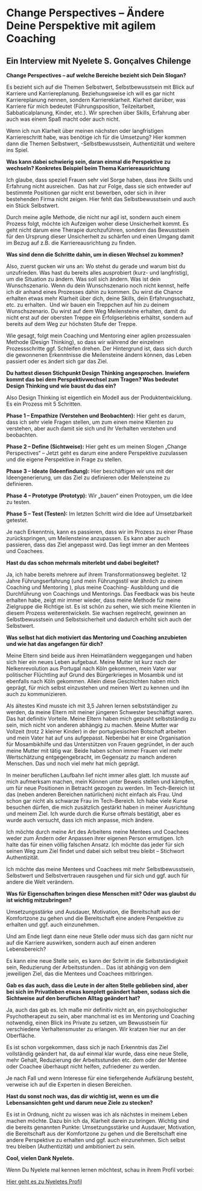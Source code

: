 # Change Perspectives – Ändere Deine Perspektive mit agilem Coaching

## Ein Interview mit **Nyelete S. Gonçalves Chilenge**

**Change Perspectives – auf welche Bereiche bezieht sich Dein Slogan?**

Es bezieht sich auf die Themen Selbstwert, Selbstbewusstsein mit Blick auf Karriere und Karriereplanung. Beziehungsweise ich will es gar nicht Karriereplanung nennen, sondern Karriereklarheit. Klarheit darüber, was Karriere für mich bedeutet (Führungsposition, Teilzeitarbeit, Sabbaticalplanung, Kinder, etc.). Wir sprechen über Skills, Erfahrung aber auch was einem Spaß macht oder auch nicht.

Wenn ich nun Klarheit über meinen nächsten oder langfristigen Karriereschritt habe, was benötige ich für die Umsetzung? Hier kommen dann die Themen Selbstwert, -Selbstbewusstsein, Authentizität und weitere ins Spiel.

**Was kann dabei schwierig sein, daran einmal die Perspektive zu wechseln? Konkretes Beispiel beim Thema Karriereausrichtung**

Ich glaube, dass speziell Frauen sehr viel Sorge haben, dass ihre Skills und Erfahrung nicht ausreichen.  Das hat zur Folge, dass sie sich entweder auf bestimmte Positionen gar nicht erst bewerben, oder sich in ihrer bestehenden Firma nicht zeigen. Hier fehlt das Selbstbewusstsein und auch ein Stück Selbstwert.

Durch meine agile Methode, die nicht nur agil ist, sondern auch einem Prozess folgt, möchte ich Aufzeigen woher diese Unsicherheit kommt. Es geht nicht darum eine Therapie durchzuführen, sondern das Bewusstsein für den Ursprung dieser Unsicherheit zu schärfen und einen Umgang damit im Bezug auf z.B. die Karriereausrichtung zu finden.

**Was sind denn die Schritte dahin, um in diesen Wechsel zu kommen?**

Also, zuerst gucken wir uns an: Wo stehst du gerade und warum bist du unzufrieden. Was hast du bereits alles ausprobiert (kurz- und langfristig), um die Situation zu ändern. Was soll sich ändern. Was ist dein Wunschszenario. Wenn du dein Wunschszenario noch nicht kennst, helfe ich dir anhand eines Prozesses dahin zu kommen. Du wirst die Chance erhalten etwas mehr Klarheit über dich, deine Skills, dein Erfahrungsschatz, etc. zu erhalten.  Und wir bauen ein Treppchen auf hin zu deinem Wunschszenario. Du wirst auf dem Weg Meilensteine erhalten, damit du nicht erst auf der obersten Treppe ein Erfolgserlebnis erhältst, sondern auf bereits auf dem Weg zur höchsten Stufe der Treppe.

Wie gesagt, folgt mein Coaching und Mentoring einer agilen prozessualen Methode (Design Thinking), so dass wir während der einzelnen Prozessschritte ggf. Schleifen drehen. Der Hintergrund ist, dass sich durch die gewonnenen Erkenntnisse die Meilensteine ändern können, das Leben passiert oder es ändert sich gar das Ziel.

**Du hattest diesen Stichpunkt Design Thinking angesprochen. Inwiefern kommt das bei dem Perspektivwechsel zum Tragen? Was bedeutet Design Thinking und wie baust du das ein?**

Also Design Thinking ist eigentlich ein Modell aus der Produktentwicklung. Es ein Prozess mit 5 Schritten.

**Phase 1 – Empathize (Verstehen und Beobachten):** Hier geht es darum, dass ich sehr viele Fragen stellen, um zum einen meine Klienten zu verstehen, aber auch damit sie sich und ihr Verhalten verstehen und beobachten.

**Phase 2 – Define (Sichtweise):** Hier geht es um meinen Slogen „Change Perspectives“ – Jetzt geht es darum eine andere Perspektive zuzulassen und die eigene Perspektive in Frage zu stellen.

**Phase 3 – Ideate (Ideenfindung):** Hier beschäftigen wir uns mit der Ideengenerierung, um das Ziel zu definieren oder Meilensteine zu definieren.

**Phase 4 – Prototype (Prototyp):** Wir „bauen“ einen Protoypen, um die Idee zu testen.

**Phase 5 – Test (Testen):** Im letzten Schritt wird die Idee auf Umsetzbarkeit getestet.

Je nach Erkenntnis, kann es passieren, dass wir im Prozess zu einer Phase zurückspringen, um Meilensteine anzupassen. Es kann aber auch passieren, dass das Ziel angepasst wird. Das liegt immer an den Mentees und Coachees.

**Hast du das schon mehrmals miterlebt und dabei begleitet?**

Ja, ich habe bereits mehrere auf ihrem Transformationsweg begleitet. 12 Jahre Führungserfahrung (und mein Führungsstil war ähnlich zu einem Coaching und Mentoring ), plus meine Coaching- Ausbildung und die Durchführung von Coachings und Mentorings. Das Feedback was bis heute erhalten habe, zeigt mir immer wieder, dass meine Methode für meine Zielgruppe die Richtige ist. Es ist schön zu sehen, wie sich meine Klienten in diesem Prozess weiterentwickeln. Sie wachsen regelrecht, gewinnen an Selbstbewusstsein und Selbstsicherheit und dadurch erhöht sich auch der Selbstwert.

**Was selbst hat dich motiviert das Mentoring und Coaching anzubieten und wie hat das angefangen für dich?**

Meine Eltern sind beide aus ihren Heimatländern weggegangen und haben sich hier ein neues Leben aufgebaut. Meine Mutter ist kurz nach der Nelkenrevolution aus Portugal nach Köln gekommen, mein Vater war politischer Flüchtling auf Grund des Bürgerkrieges in Mosambik und ist ebenfalls nach Köln gekommen. Allein diese Geschichten haben mich geprägt, für mich selbst einzustehen und meinen Wert zu kennen und ihn auch zu kommunizieren.

Als ältestes Kind musste ich mit 3,5 Jahren lernen selbstständiger zu werden, da meine Eltern mit meiner jüngeren Schwester beschäftigt waren. Das hat definitiv Vorteile. Meine Eltern haben mich gepusht selbstständig zu sein, mich nicht von anderen abhängig zu machen. Meine Mutter war Vollzeit (trotz 2 kleiner Kinder) in der portugiesischen Botschaft arbeiten und mein Vater hat auf uns aufgepasst. Nebenbei hat er eine Organisation für Mosambikhilfe und das Unterstützen von Frauen gegründet, in der auch meine Mutter mit tätig war. Beide haben schon immer Frauen viel mehr Wertschätzung entgegengebracht, im Gegensatz zu manch anderen Menschen. Das und noch viel mehr hat mich geprägt.

In meiner beruflichen Laufbahn lief nicht immer alles glatt. Ich musste auf mich aufmerksam machen, mein Können unter Beweis stellen und kämpfen, um für neue Positionen in Betracht gezogen zu werden. Im Tech-Bereich ist das (neben anderen Bereichen natürlichen) nicht einfach als Frau. Und schon gar nicht als schwarze Frau im Tech-Bereich. Ich habe viele Kurse besuchen dürfen, die mich zusätzlich gestärkt haben in meiner Ausrichtung und meinem Ziel. Ich wurde durch die Kurse oftmals bestätigt, aber es wurde auch versucht, dass ich mich anpasse, mich ändere.

Ich möchte durch meine Art des Arbeitens meine Mentees und Coachees weder zum Ändern oder Anpassen ihrer eigenen Person ermutigen. Ich halte das für einen völlig falschen Ansatz. Ich möchte das jeder für sich seinen Weg zum Ziel findet und dabei sich selbst treu bleibt – Stichwort Authentizität.

Ich möchte das meine Mentees und Coachees mit mehr Selbstbewusstsein, Selbstwert und Selbstvertrauen rausgehen und für sich und ggf. auch für andere die Welt verändern.

**Was für Eigenschaften bringen diese Menschen mit? Oder was glaubst du ist wichtig mitzubringen?**

Umsetzungsstärke und Ausdauer, Motivation, die Bereitschaft aus der Komfortzone zu gehen und die Bereitschaft eine andere Perspektive zu erhalten und ggf. auch einzunehmen.

Und am Ende liegt dann eine neue Stelle oder muss sich das garn nicht nur auf die Karriere auswirken, sondern auch auf einen anderen Lebensbereich?

Es kann eine neue Stelle sein, es kann der Schritt in die Selbstständigkeit sein, Reduzierung der Arbeitsstunden… Das ist abhängig von dem jeweiligen Ziel, das die Mentees und Coachees mitbringen.

**Gab es das auch, dass die Leute in der alten Stelle geblieben sind, aber bei sich im Privatleben etwas komplett geändert haben, sodass sich die Sichtweise auf den beruflichen Alltag geändert hat?**

Ja, auch das gab es. Ich maße mir definitiv nicht an, ein psychologischer Psychotherapeut zu sein, aber manchmal ist es im Mentoring und Coaching notwendig, einen Blick ins Private zu setzen, um Bewusstsein für verschiedene Verhaltensmuster zu erlangen. Wir kratzen hier nur an der Oberfläche.

Es ist schon vorgekommen, dass sich je nach Erkenntnis das Ziel vollständig geändert hat, da auf einmal klar wurde, dass eine neue Stelle, mehr Gehalt, Reduzierung der Arbeitsstunden etc. dem oder der Mentee oder Coachee überhaupt nicht helfen, zufriedener zu werden.

Je nach Fall und wenn Interesse für eine tiefergehende Aufklärung besteht, verweise ich auf die Experten in diesen Bereichen.

**Hast du sonst noch was, das dir wichtig ist, wenn es um die Lebensansichten geht und darum neue Ziele zu stecken?**

Es ist in Ordnung, nicht zu wissen was ich als nächstes in meinem Leben machen möchte. Dazu bin ich da, Klarheit darein zu bringen. Wichtig sind die bereits genannten Punkte: Umsetzungsstärke und Ausdauer, Motivation, die Bereitschaft aus der Komfortzone zu gehen und die Bereitschaft eine andere Perspektive zu erhalten und ggf. auch einzunehmen. Sich selbst treu bleiben (Authentizität) und ambitioniert zu sein.

**Cool, vielen Dank Nyelete.**

Wenn Du Nyelete mal kennen lernen möchtest, schau in ihrem Profil vorbei:

[Hier geht es zu Nyeletes Profil](https://anny.co/b/book/nyelete-s-goncalves-chilenge-m7d7c6hvd4)